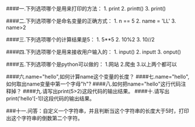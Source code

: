####一.下列选项哪个是用来打印的方法：
      1. print   2. printt()   3. print()
 
####二.下列选项哪个是命名变量的正确方式：
      1. n == 5   2. name = 'LL'   3. name>2
      
####三.下列选项哪个的计算结果是5：
      1. 5**5   2. 10%2   3. 10//2
      
####四.下列选项哪个是用来接收用户输入的：
      1. input()   2. inputt   3. onput()
      
####五.下列选项哪个是python可以做的：
      1.网站   2.爬虫   3.以上两个都可以
      
####六.name="hello",如何计算name这个变量的长度？
####七.name="hello",如何取出name变量中第一个字母"h"?
####八.如何把name="hello"这行代码注释掉？
####九.请写出print(5>2)这段代码的输出结果。
####十.请写出print('hello'[-1])这段代码的输出结果。

###十一.问答：自定义一个字符串，并且判断当这个字符串的长度大于5时，打印出这个字符串的倒数第二个字符。
